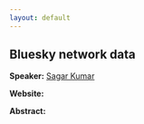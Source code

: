 ```yaml
---
layout: default
---
```


## Bluesky network data

**Speaker:** [Sagar Kumar](https://www.sagarkumar.net)

**Website:**

**Abstract:** 